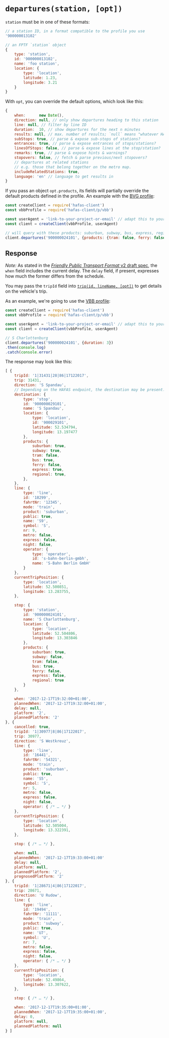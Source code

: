 # `departures(station, [opt])`

`station` must be in one of these formats:

```js
// a station ID, in a format compatible to the profile you use
'900000013102'

// an FPTF `station` object
{
	type: 'station',
	id: '900000013102',
	name: 'foo station',
	location: {
		type: 'location',
		latitude: 1.23,
		longitude: 3.21
	}
}
```

With `opt`, you can override the default options, which look like this:

```js
{
	when:      new Date(),
	direction: null, // only show departures heading to this station
	line: null, // filter by line ID
	duration:  10, // show departures for the next n minutes
	results: null, // max. number of results; `null` means "whatever HAFAS wants"
	subStops: true, // parse & expose sub-stops of stations?
	entrances: true, // parse & expose entrances of stops/stations?
	linesOfStops: false, // parse & expose lines at the stop/station?
	remarks: true, // parse & expose hints & warnings?
	stopovers: false, // fetch & parse previous/next stopovers?
	// departures at related stations
	// e.g. those that belong together on the metro map.
	includeRelatedStations: true,
	language: 'en' // language to get results in
}
```

If you pass an object `opt.products`, its fields will partially override the default products defined in the profile. An example with the [BVG profile](../p/bvg):

```js
const createClient = require('hafas-client')
const vbbProfile = require('hafas-client/p/vbb')

const userAgent = 'link-to-your-project-or-email' // adapt this to your project!
const client = createClient(vbbProfile, userAgent)

// will query with these products: suburban, subway, bus, express, regional
client.departures('900000024101', {products: {tram: false, ferry: false}})
```

## Response

*Note:* As stated in the [*Friendly Public Transport Format* v2 draft spec](https://github.com/public-transport/friendly-public-transport-format/blob/3bd36faa721e85d9f5ca58fb0f38cdbedb87bbca/spec/readme.md), the `when` field includes the current delay. The `delay` field, if present, expresses how much the former differs from the schedule.

You may pass the `tripId` field into [`trip(id, lineName, [opt])`](trip.md) to get details on the vehicle's trip.

As an example, we're going to use the [VBB profile](../p/vbb):

```js
const createClient = require('hafas-client')
const vbbProfile = require('hafas-client/p/vbb')

const userAgent = 'link-to-your-project-or-email' // adapt this to your project!
const client = createClient(vbbProfile, userAgent)

// S Charlottenburg
client.departures('900000024101', {duration: 3})
.then(console.log)
.catch(console.error)
```

The response may look like this:

```js
[ {
	tripId: '1|31431|28|86|17122017',
	trip: 31431,
	direction: 'S Spandau',
	// Depending on the HAFAS endpoint, the destination may be present:
	destination: {
		type: 'stop',
		id: '900000029101',
		name: 'S Spandau',
		location: {
			type: 'location',
			id: '900029101',
			latitude: 52.534794,
			longitude: 13.197477
		},
		products: {
			suburban: true,
			subway: true,
			tram: false,
			bus: true,
			ferry: false,
			express: true,
			regional: true,
		},
	},
	line: {
		type: 'line',
		id: '18299',
		fahrtNr: '12345',
		mode: 'train',
		product: 'suburban',
		public: true,
		name: 'S9',
		symbol: 'S',
		nr: 9,
		metro: false,
		express: false,
		night: false,
		operator: {
			type: 'operator',
			id: 's-bahn-berlin-gmbh',
			name: 'S-Bahn Berlin GmbH'
		}
	},
	currentTripPosition: {
		type: 'location',
		latitude: 52.500851,
		longitude: 13.283755,
	},

	stop: {
		type: 'station',
		id: '900000024101',
		name: 'S Charlottenburg',
		location: {
			type: 'location',
			latitude: 52.504806,
			longitude: 13.303846
		},
		products: {
			suburban: true,
			subway: false,
			tram: false,
			bus: true,
			ferry: false,
			express: false,
			regional: true
		}
	},

	when: '2017-12-17T19:32:00+01:00',
	plannedWhen: '2017-12-17T19:32:00+01:00',
	delay: null,
	platform: '2',
	plannedPlatform: '2'
}, {
	cancelled: true,
	tripId: '1|30977|8|86|17122017',
	trip: 30977,
	direction: 'S Westkreuz',
	line: {
		type: 'line',
		id: '16441',
		fahrtNr: '54321',
		mode: 'train',
		product: 'suburban',
		public: true,
		name: 'S5',
		symbol: 'S',
		nr: 5,
		metro: false,
		express: false,
		night: false,
		operator: { /* … */ }
	},
	currentTripPosition: {
		type: 'location',
		latitude: 52.505004,
		longitude: 13.322391,
	},

	stop: { /* … */ },

	when: null,
	plannedWhen: '2017-12-17T19:33:00+01:00'
	delay: null,
	platform: null,
	plannedPlatform: '2',
	prognosedPlatform: '2'
}, {
	tripId: '1|28671|4|86|17122017',
	trip: 28671,
	direction: 'U Rudow',
	line: {
		type: 'line',
		id: '19494',
		fahrtNr: '11111',
		mode: 'train',
		product: 'subway',
		public: true,
		name: 'U7',
		symbol: 'U',
		nr: 7,
		metro: false,
		express: false,
		night: false,
		operator: { /* … */ }
	},
	currentTripPosition: {
		type: 'location',
		latitude: 52.49864,
		longitude: 13.307622,
	},

	stop: { /* … */ },

	when: '2017-12-17T19:35:00+01:00',
	plannedWhen: '2017-12-17T19:35:00+01:00',
	delay: 0,
	platform: null,
	plannedPlatform: null
} ]
```

